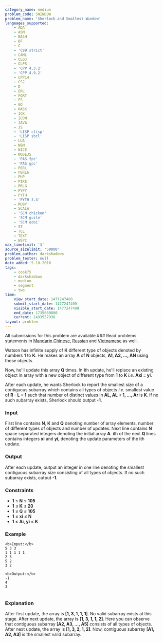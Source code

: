 ```yaml
---
category_name: medium
problem_code: SWINDOW
problem_name: 'Sherlock and Smallest Window'
languages_supported:
    - ADA
    - ASM
    - BASH
    - BF
    - C
    - 'C99 strict'
    - CAML
    - CLOJ
    - CLPS
    - 'CPP 4.3.2'
    - 'CPP 4.9.2'
    - CPP14
    - CS2
    - D
    - ERL
    - FORT
    - FS
    - GO
    - HASK
    - ICK
    - ICON
    - JAVA
    - JS
    - 'LISP clisp'
    - 'LISP sbcl'
    - LUA
    - NEM
    - NICE
    - NODEJS
    - 'PAS fpc'
    - 'PAS gpc'
    - PERL
    - PERL6
    - PHP
    - PIKE
    - PRLG
    - PYPY
    - PYTH
    - 'PYTH 3.4'
    - RUBY
    - SCALA
    - 'SCM chicken'
    - 'SCM guile'
    - 'SCM qobi'
    - ST
    - TCL
    - TEXT
    - WSPC
max_timelimit: '3'
source_sizelimit: '50000'
problem_author: darkshadows
problem_tester: null
date_added: 5-10-2016
tags:
    - cook75
    - darkshadows
    - medium
    - segment
    - two
time:
    view_start_date: 1477247400
    submit_start_date: 1477247400
    visible_start_date: 1477247400
    end_date: 1735669800
    current: 1493557938
layout: problem
---
```

All submissions for this problem are available.###  Read problems statements in [Mandarin Chinese](http://www.codechef.com/download/translated/COOK75/mandarin/SWINDOW.pdf), [Russian](http://www.codechef.com/download/translated/COOK75/russian/SWINDOW.pdf) and [Vietnamese](http://www.codechef.com/download/translated/COOK75/vietnamese/SWINDOW.pdf) as well.

Watson has infinite supply of **K** different type of objects denoted by numbers **1** to **K**. He makes an array **A** of **N** objects, **A1, A2, ..., AN** using these objects.

Now, he'll update this array **Q** times. In **i**th update, he'll replace an existing object in array with a new object of different type from **1** to **K** _i.e._ **Axi = yi**.

After each update, he wants Sherlock to report the smallest size of a contiguous subarray which contains all types of objects _i.e._ smallest value of **R - L + 1** such that number of distinct values in **AL, AL + 1, ..., Ar** is **K**. If no such subarray exists, Sherlock should output **-1**.

### Input

First line contains **N**, **K** and **Q** denoting number of array elements, number of different types of objects and number of updates. Next line contains **N** space separated integers denoting the initial array **A**. **i**th of the next **Q** lines contains integers **xi** and **yi**, denoting the update parameters of the **i**th update.

### Output

After each update, output an integer in one line denoting the smallest contiguous subarray size consisting of all types of objects. If no such subarray exists, output **-1**.

### Constraints

- **1** ≤ **N** ≤ **105**
- **1** ≤ **K** ≤ **20**
- **1** ≤ **Q** ≤ **105**
- **1** ≤ **xi** ≤ **N**
- **1** ≤ **Ai, yi** ≤ **K**

### Example

```
<b>Input:</b>
5 3 3
1 1 1 1 1
2 3
5 2
3 2

<b>Output:</b>
-1
4
3


```
### Explanation

After first update, the array is **\[1, 3, 1, 1, 1\]**. No valid subarray exists at this stage.
After next update, the array is **\[1, 3, 1, 1, 2\]**. Here you can observe that contiguous subarray **\[A2, A3, ..., A5\]** consists of all types of objects. 
After next update, the array is **\[1, 3, 2, 1, 2\]**. Now, contiguous subarray **\[A1, A2, A3\]** is the smallest valid subarray.